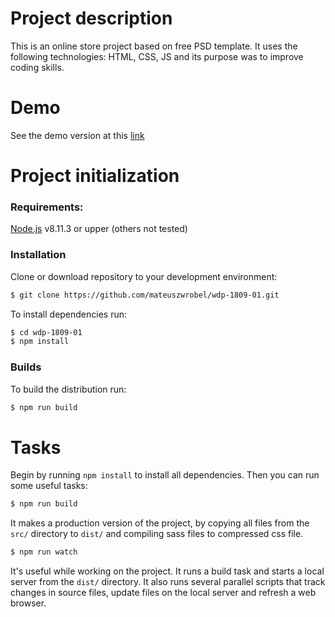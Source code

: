 # Project description

This is an online store project based on free PSD template. It uses the following technologies: HTML, CSS, JS and its purpose was to improve coding skills.

# Demo

See the demo version at this [link](https://affectionate-snyder-c9bfc8.netlify.com/)

# Project initialization

### Requirements:

[Node.js](https://nodejs.org/) v8.11.3 or upper (others not tested)

### Installation

Clone or download repository to your development environment:

```sh
$ git clone https://github.com/mateuszwrobel/wdp-1809-01.git
```

To install dependencies run:

```sh
$ cd wdp-1809-01
$ npm install
```

### Builds

To build the distribution run:

```sh
$ npm run build
```

# Tasks

Begin by running `npm install` to install all dependencies.
Then you can run some useful tasks:

```sh
$ npm run build
```

It makes a production version of the project, by copying all files from the `src/` directory to `dist/` and compiling sass files to compressed css file.

```sh
$ npm run watch
```

It's useful while working on the project. It runs a build task and starts a local server from the `dist/` directory. It also runs several parallel scripts that track changes in source files, update files on the local server and refresh a web browser.
